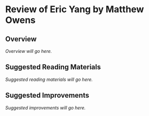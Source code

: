# Review of Eric Yang by Matthew Owens

## Overview

*Overview will go here.*

## Suggested Reading Materials

*Suggested reading materials will go here.*

## Suggested Improvements

*Suggested improvements will go here.*

